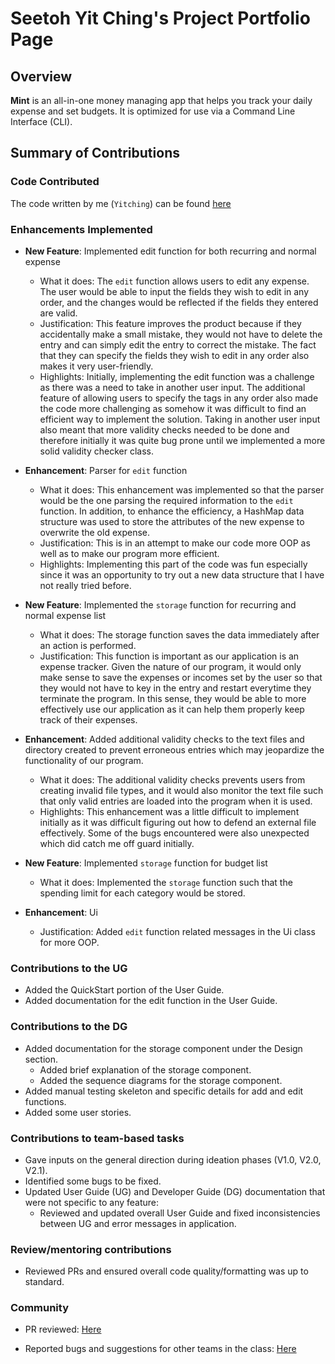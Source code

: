 # Seetoh Yit Ching's Project Portfolio Page

## Overview

**Mint** is an all-in-one money managing app that helps you track your daily expense and set budgets. It is optimized
for use via a Command Line Interface (CLI).

## Summary of Contributions

### Code Contributed

The code written by me (`Yitching`) can be
found [here](https://nus-cs2113-ay2122s1.github.io/tp-dashboard/?search=&sort=totalCommits&sortWithin=title&timeframe=commit&mergegroup=&groupSelect=groupByRepos&breakdown=true&checkedFileTypes=docs~functional-code~test-code~other&since=2021-09-25&tabOpen=true&tabType=authorship&zFR=false&tabAuthor=Yitching&tabRepo=AY2122S1-CS2113T-W11-2%2Ftp%5Bmaster%5D&authorshipIsMergeGroup=false&authorshipFileTypes=docs~functional-code~test-code~other&authorshipIsBinaryFileTypeChecked=false)

### Enhancements Implemented

- **New Feature**: Implemented edit function for both recurring and normal expense

  - What it does: The `edit` function allows users to edit any expense. The user would be able to input the fields they wish to edit in any order, and the changes would be reflected if the fields they entered are valid.
  - Justification: This feature improves the product because if they accidentally make a small mistake, they would not have to delete the entry and can simply edit the entry to correct the mistake. 
    The fact that they can specify the fields they wish to edit in any order also makes it very user-friendly.
  - Highlights: Initially, implementing the edit function was a challenge as there was a need to take in another user input. 
    The additional feature of allowing users to specify the tags in any order also made the code more challenging as somehow
    it was difficult to find an efficient way to implement the solution. Taking in another user input also meant that more validity
    checks needed to be done and therefore initially it was quite bug prone until we implemented a more solid validity checker class.

- **Enhancement**: Parser for `edit` function
  - What it does: This enhancement was implemented so that the parser would be the one parsing the required information to the `edit` function. 
    In addition, to enhance the efficiency, a HashMap data structure was used to store the attributes of the new expense to overwrite the old expense.
  - Justification: This is in an attempt to make our code more OOP as well as to make our program more efficient.
  - Highlights: Implementing this part of the code was fun especially since it was an opportunity to try out a new data structure that I 
    have not really tried before. 

- **New Feature**: Implemented the `storage` function for recurring and normal expense list
  - What it does: The storage function saves the data immediately after an action is performed.
  - Justification: This function is important as our application is an expense tracker. Given the nature of our program, it would
    only make sense to save the expenses or incomes set by the user so that they would not have to key in the entry and restart
    everytime they terminate the program. In this sense, they would be able to more effectively use our application as it can help
    them properly keep track of their expenses. 
  
- **Enhancement**: Added additional validity checks to the text files and directory created to prevent erroneous entries which may jeopardize the functionality of our program.
  - What it does: The additional validity checks prevents users from creating invalid file types, and it would also monitor the text file
    such that only valid entries are loaded into the program when it is used.
  - Highlights: This enhancement was a little difficult to implement initially as it was difficult figuring out how to defend an external file effectively. Some
    of the bugs encountered were also unexpected which did catch me off guard initially. 

- **New Feature**: Implemented `storage` function for budget list
  - What it does: Implemented the `storage` function such that the spending limit for each category would be stored.

- **Enhancement**: Ui
  - Justification: Added `edit` function related messages in the Ui class for more OOP.  

### Contributions to the UG

- Added the QuickStart portion of the User Guide.
- Added documentation for the edit function in the User Guide.

### Contributions to the DG

- Added documentation for the storage component under the Design section. 
  - Added brief explanation of the storage component.
  - Added the sequence diagrams for the storage component.
- Added manual testing skeleton and specific details for add and edit functions.
- Added some user stories.

### Contributions to team-based tasks

- Gave inputs on the general direction during ideation phases (V1.0, V2.0, V2.1).
- Identified some bugs to be fixed.
- Updated User Guide (UG) and Developer Guide (DG) documentation that were not specific to any feature:
    - Reviewed and updated overall User Guide and fixed inconsistencies between UG and error messages in application.


### Review/mentoring contributions

- Reviewed PRs and ensured overall code quality/formatting was up to standard.

### Community

- PR reviewed: [Here](https://github.com/nus-cs2113-AY2122S1/tp/pull/25/files/969ac6a3a4b737bbf9839bb634ca90680d4ee988)

- Reported bugs and suggestions for other teams in the class: [Here](https://github.com/Yitching/ped/issues)
